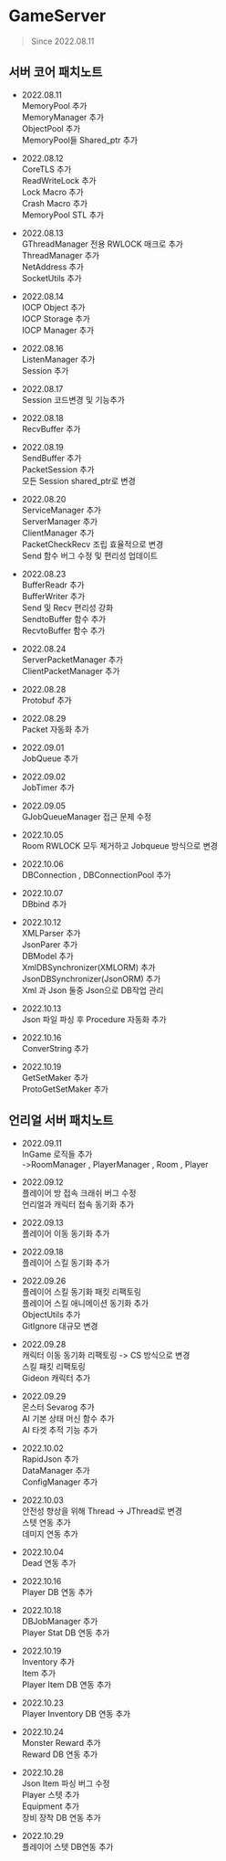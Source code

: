 # GameServer
> Since 2022.08.11
## 서버 코어 패치노트
- 2022.08.11      
MemoryPool 추가  
MemoryManager 추가  
ObjectPool 추가  
MemoryPool들 Shared_ptr 추가

- 2022.08.12  
CoreTLS 추가  
ReadWriteLock 추가  
Lock Macro 추가  
Crash Macro 추가  
MemoryPool STL 추가

- 2022.08.13  
GThreadManager 전용 RWLOCK 매크로 추가  
ThreadManager 추가  
NetAddress 추가  
SocketUtils 추가

- 2022.08.14  
IOCP Object 추가  
IOCP Storage 추가  
IOCP Manager 추가

- 2022.08.16  
ListenManager 추가  
Session 추가 

- 2022.08.17  
Session 코드변경 및 기능추가

- 2022.08.18  
RecvBuffer 추가

- 2022.08.19  
SendBuffer 추가  
PacketSession 추가    
모든 Session shared_ptr로 변경  

- 2022.08.20  
ServiceManager 추가  
ServerManager 추가  
ClientManager 추가  
PacketCheckRecv 조립 효율적으로 변경  
Send 함수 버그 수정 및 편리성 업데이트

- 2022.08.23  
BufferReadr 추가  
BufferWriter 추가  
Send 및 Recv 편리성 강화  
SendtoBuffer 함수 추가    
RecvtoBuffer 함수 추가

- 2022.08.24  
ServerPacketManager 추가  
ClientPacketManager 추가

- 2022.08.28  
Protobuf 추가

- 2022.08.29  
Packet 자동화 추가

- 2022.09.01  
JobQueue 추가

- 2022.09.02  
JobTimer 추가 

- 2022.09.05  
GJobQueueManager 접근 문제 수정

- 2022.10.05    
Room RWLOCK 모두 제거하고 Jobqueue 방식으로 변경

- 2022.10.06  
DBConnection , DBConnectionPool 추가

- 2022.10.07  
DBbind 추가

- 2022.10.12  
XMLParser 추가  
JsonParer 추가  
DBModel 추가  
XmlDBSynchronizer(XMLORM) 추가  
JsonDBSynchronizer(JsonORM) 추가  
Xml 과 Json 둘중 Json으로 DB작업 관리

- 2022.10.13  
Json 파일 파싱 후 Procedure 자동화 추가

- 2022.10.16  
ConverString 추가

- 2022.10.19  
GetSetMaker 추가  
ProtoGetSetMaker 추가

## 언리얼 서버 패치노트
- 2022.09.11   
InGame 로직들 추가  
->RoomManager , PlayerManager , Room , Player

- 2022.09.12  
플레이어 방 접속 크래쉬 버그 수정  
언리얼과 캐릭터 접속 동기화 추가

- 2022.09.13  
플레이어 이동 동기화 추가

- 2022.09.18  
플레이어 스킬 동기화 추가

- 2022.09.26  
플레이어 스킬 동기화 패킷 리팩토링  
플레이어 스킬 애니메이션 동기화 추가  
ObjectUtils 추가  
GitIgnore 대규모 변경

- 2022.09.28  
캐릭터 이동 동기화 리팩토링 -> CS 방식으로 변경  
스킬 패킷 리팩토링  
Gideon 캐릭터 추가

- 2022.09.29  
몬스터 Sevarog 추가  
AI 기본 상태 머신 함수 추가  
AI 타겟 추적 기능 추가

- 2022.10.02   
RapidJson 추가  
DataManager 추가  
ConfigManager 추가  

- 2022.10.03  
안전성 향상을 위해 Thread -> JThread로 변경  
스텟 연동 추가  
데미지 연동 추가

- 2022.10.04  
Dead 연동 추가

- 2022.10.16  
Player DB 연동 추가

- 2022.10.18  
DBJobManager 추가  
Player Stat DB 연동 추가

- 2022.10.19  
Inventory 추가  
Item 추가  
Player Item DB 연동 추가

- 2022.10.23  
Player Inventory DB 연동 추가 

- 2022.10.24  
Monster Reward 추가   
Reward DB 연동 추가

- 2022.10.28  
Json Item 파싱 버그 수정  
Player 스텟 추가  
Equipment 추가   
장비 장착 DB 연동 추가 

- 2022.10.29  
플레이어 스텟 DB연동 추가

